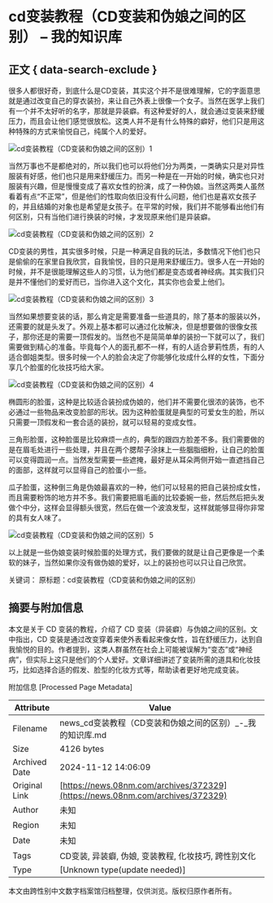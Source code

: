 # cd变装教程（CD变装和伪娘之间的区别） – 我的知识库

## 正文 { data-search-exclude }


很多人都很好奇，到底什么是CD变装，其实这个并不是很难理解，它的字面意思就是通过改变自己的穿衣装扮，来让自己外表上很像一个女子。当然在医学上我们有一个并不太好听的名字，那就是异装癖。有这种爱好的人，就会通过变装来舒缓压力，而且会让他们感觉很放松。这类人并不是有什么特殊的癖好，他们只是用这种特殊的方式来愉悦自己，纯属个人的爱好。

![cd变装教程（CD变装和伪娘之间的区别）1](/uploads3/large/pgc-image/b1dc5302e66d44afadeeba4ac363bb36.jpg)

当然万事也不是都绝对的，所以我们也可以将他们分为两类，一类确实只是对异性服装有好感，他们也只是用来舒缓压力。而另一种是在一开始的时候，确实也只对服装有兴趣，但是慢慢变成了喜欢女性的扮演，成了一种伪娘。当然这两类人虽然看着有点“不正常”，但是他们的性取向依旧没有什么问题，他们也是喜欢女孩子的，并且结婚的对象也是希望是女孩子。在平常的时候，我们并不能够看出他们有何区别，只有当他们进行换装的时候，才发现原来他们是异装癖。

![cd变装教程（CD变装和伪娘之间的区别）2](/uploads3/large/pgc-image/ebe98f0267d548698f743241d21ea489.jpg)

CD变装的男性，其实很多时候，只是一种满足自我的玩法，多数情况下他们也只是偷偷的在家里自我欣赏，自我愉悦，目的只是用来舒缓压力。很多人在一开始的时候，并不是很能理解这些人的习惯，认为他们都是变态或者神经病。其实我们只是并不懂他们的爱好而已，当你进入这个文化，其实你也会爱上他们。

![cd变装教程（CD变装和伪娘之间的区别）3](/uploads3/large/pgc-image/3a55427086064edb887a17c1ba14a734.jpg)

当然如果想要变装的话，那么肯定是需要准备一些道具的，除了基本的服装以外，还需要的就是头发了。外观上基本都可以通过化妆解决，但是想要做的很像女孩子，那你还是的需要一顶假发的。当然也不是简简单单的装扮一下就可以了，我们需要做到精心的准备。毕竟每个人的面孔都不一样，有的人适合萝莉性质，有的人适合御姐类型。很多时候一个人的脸会决定了你能够化妆成什么样的女性，下面分享几个脸蛋的化妆技巧给大家。

![cd变装教程（CD变装和伪娘之间的区别）4](/uploads3/large/pgc-image/12fdc0bbbebf40f3a51afb1f28caa5a6.jpg)

椭圆形的脸蛋，这种是比较适合装扮成伪娘的，他们并不需要化很浓的装饰，也不必通过一些物品来改变脸部的形状。因为这种脸蛋就是典型的可爱女生的脸，所以只需要一顶假发和一套合适的装扮，就可以轻易的变成女性。

三角形脸蛋，这种脸蛋是比较麻烦一点的，典型的跟四方脸差不多。我们需要做的是在眉毛处进行一些处理，并且在两个腮帮子涂抹上一些胭脂细粉，让自己的脸蛋可以变得圆润一点。当然发型需要一些遮掩，最好是从耳朵两侧开始一直遮挡自己的面部，这样就可以显得自己的脸蛋小一些。

瓜子脸蛋，这种倒三角是伪娘最喜欢的一种，他们可以轻易的把自己装扮成女性，而且需要粉饰的地方并不多。我们需要把眉毛画的比较委婉一些，然后然后把头发做个中分，这样会显得额头很宽，然后在做一个波浪发型，这样就能够显得你非常的具有女人味了。

![cd变装教程（CD变装和伪娘之间的区别）5](/uploads3/large/pgc-image/dda1a9cd97d84542a84c964e0eecb264.jpg)

以上就是一些伪娘变装时候脸蛋的处理方式，我们要做的就是让自己更像是一个柔软的妹子，当然如果你没有做伪娘的爱好，以上的装扮也可以只让自己欣赏。

关键词： 
原标题：cd变装教程（CD变装和伪娘之间的区别）

## 摘要与附加信息

<!-- tcd_abstract -->
本文是关于 CD 变装的教程，介绍了 CD 变装（异装癖）与伪娘之间的区别。文中指出，CD 变装是通过改变穿着来使外表看起来像女性，旨在舒缓压力，达到自我愉悦的目的。作者提到，这类人群虽然在社会上可能被误解为“变态”或“神经病”，但实际上这只是他们的个人爱好。文章详细讲述了变装所需的道具和化妆技巧，比如选择合适的假发、脸型的化妆方式等，帮助读者更好地完成变装。
<!-- tcd_abstract_end -->

附加信息 [Processed Page Metadata]

| Attribute       | Value                                  |
|-----------------|----------------------------------------|
| Filename        | news_cd变装教程（CD变装和伪娘之间的区别）_-_我的知识库.md                             |
| Size            | 4126 bytes                           |
| Archived Date   | 2024-11-12 14:06:09                             |
| Original Link   | [https://news.08nm.com/archives/372329](https://news.08nm.com/archives/372329)                       |
| Author          | 未知                               |
| Region          | 未知                               |
| Date            | 未知                                 |
| Tags            | CD变装, 异装癖, 伪娘, 变装教程, 化妆技巧, 跨性别文化                                 |
| Type            | [Unknown type(update needed)]                                 |
<!-- tcd_table_end -->

本文由跨性别中文数字档案馆归档整理，仅供浏览。版权归原作者所有。
